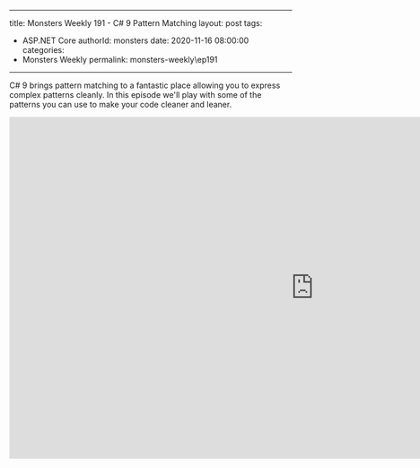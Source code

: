 
---
title: Monsters Weekly 191 -  C# 9 Pattern Matching
layout: post
tags: 
  - ASP.NET Core
authorId: monsters
date: 2020-11-16 08:00:00
categories:
  - Monsters Weekly
permalink: monsters-weekly\ep191
---

C# 9 brings pattern matching to a fantastic place allowing you to express complex patterns cleanly. In this episode we'll play with some of the patterns you can use to make your code cleaner and leaner.

<iframe width="1084" height="610" src="https://www.youtube.com/embed/41N2zqkRXjg" frameborder="0" allow="accelerometer; autoplay; encrypted-media; gyroscope; picture-in-picture" allowfullscreen></iframe>
